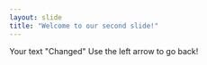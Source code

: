 ```yaml
---
layout: slide
title: "Welcome to our second slide!"
---
```

Your text "Changed"
Use the left arrow to go back!
